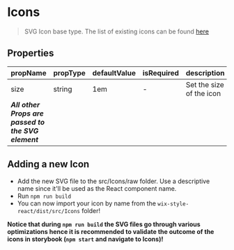 # Icons

> SVG Icon base type. The list of existing icons can be found [here]('https://wix-wix-style-react.surge.sh/?selectedKind=6.%20Common&selectedStory=6.5%20Icons&full=0&down=0&left=1&panelRight=0')

## Properties

| propName | propType | defaultValue | isRequired | description |
|----------|----------|--------------|------------|-------------|
| size | string | 1em | - | Set the size of the icon |
| ***All other Props are passed to the SVG element*** | | | | |

## Adding a new Icon

* Add the new SVG file to the src/Icons/raw folder. Use a descriptive name since it'll be used as the React component name.
* Run `npm run build`
* You can now import your icon by name from the `wix-style-react/dist/src/Icons` folder!

**Notice that during `npm run build` the SVG files go through various optimizations hence it is recommended to validate the outcome of the icons in storybook (`npm start` and navigate to Icons)!**
